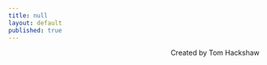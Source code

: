 ```yaml
---
title: null
layout: default
published: true
---
```


<div align="right">
Created by Tom Hackshaw
<br>
</div>
